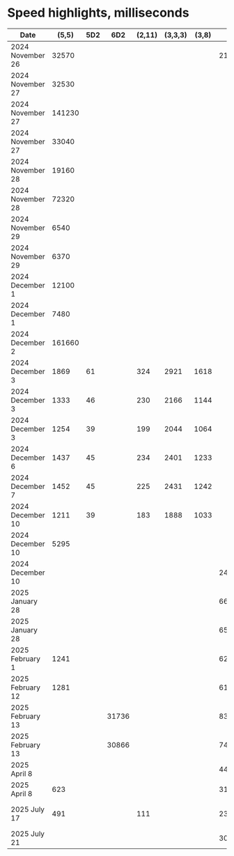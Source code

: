 # Speed highlights, milliseconds

| Date             | (5,5)  | 5D2 | 6D2   | (2,11) | (3,3,3) | (3,8) | (6,6)    | Notes                                      |
| ---------------- | ------ | --- | ----- | ------ | ------- | ----- | -------- | ------------------------------------------ |
| 2024 November 26 | 32570  |     |       |        |         |       | 21040250 | OOP                                        |
| 2024 November 27 | 32530  |     |       |        |         |       |          | concurrency                                |
| 2024 November 27 | 141230 |     |       |        |         |       |          |                                            |
| 2024 November 27 | 33040  |     |       |        |         |       |          | concurrency                                |
| 2024 November 28 | 19160  |     |       |        |         |       |          | concurrency                                |
| 2024 November 28 | 72320  |     |       |        |         |       |          |                                            |
| 2024 November 29 | 6540   |     |       |        |         |       |          | concurrency. numba.njit                    |
| 2024 November 29 | 6370   |     |       |        |         |       |          | numba.njit                                 |
| 2024 December 1  | 12100  |     |       |        |         |       |          | concurrency                                |
| 2024 December 1  | 7480   |     |       |        |         |       |          |                                            |
| 2024 December 2  | 161660 |     |       |        |         |       |          | I started over.                            |
| 2024 December 3  | 1869   | 61  |       | 324    | 2921    | 1618  |          | `list` except `connectionGraph`: `ndarray` |
| 2024 December 3  | 1333   | 46  |       | 230    | 2166    | 1144  |          | all `ndarray`                              |
| 2024 December 3  | 1254   | 39  |       | 199    | 2044    | 1064  |          | combine four `ndarray` into `track`        |
| 2024 December 6  | 1437   | 45  |       | 234    | 2401    | 1233  |          |                                            |
| 2024 December 7  | 1452   | 45  |       | 225    | 2431    | 1242  |          |                                            |
| 2024 December 10 | 1211   | 39  |       | 183    | 1888    | 1033  |          |                                            |
| 2024 December 10 | 5295   |     |       |        |         |       |          | concurrency                                |
| 2024 December 10 |        |     |       |        |         |       | 2408200  | concurrency                                |
| 2025 January 28  |        |     |       |        |         |       | 668630   |                                            |
| 2025 January 28  |        |     |       |        |         |       | 654080   | custom module for job                      |
| 2025 February 1  | 1241   |     |       |        |         |       | 625616   | custom module for job                      |
| 2025 February 12 | 1281   |     |       |        |         |       | 611791   | custom module for job                      |
| 2025 February 13 |        |     | 31736 |        |         |       | 833272   | unrolled the while loop!                   |
| 2025 February 13 |        |     | 30866 |        |         |       | 748786   | custom module for job                      |
| 2025 April 8     |        |     |       |        |         |       | 443530   | break at mirror symmetry                   |
| 2025 April 8     | 623    |     |       |        |         |       | 312831   | custom module for job                      |
| 2025 July 17     | 491    |     |       | 111    |         |       | 230151   | codon and custom module for job            |
| 2025 July 21     |        |     |       |        |         |       | 306260   | Azure VM                                   |
